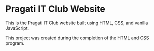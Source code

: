 # Pragati IT Club Website

This is the Pragati IT Club website built using HTML, CSS, and vanilla JavaScript.

This project was created during the completion of the HTML and CSS program.